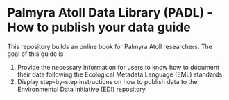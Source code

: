 # Palmyra Atoll Data Library (PADL) - How to publish your data guide

This repository builds an online book for Palmyra Atoll researchers. The goal of this guide is
 1. Provide the necessary information for users to know how to document their data following the Ecological Metadata Language (EML) standards 
 2. Display step-by-step instructions on how to publish data to the Environmental Data Initiative (EDI) repository.
